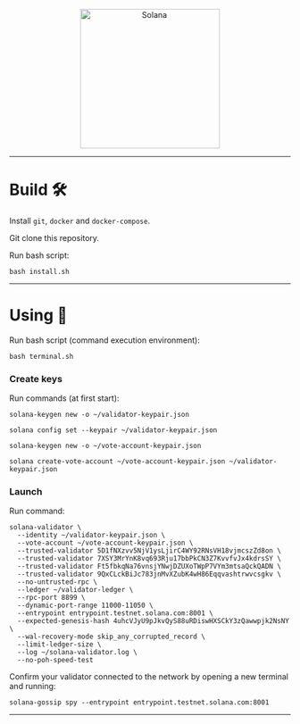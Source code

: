 <p align="center">
  <a href="https://solana.com">
    <img alt="Solana" src="https://i.imgur.com/uBVzyX3.png" width="250" />
  </a>
</p>

---

# Build 🛠

Install `git`, `docker` and `docker-compose`.

Git clone this repository.


Run bash script:

```
bash install.sh
```

---

# Using 👏

Run bash script (command execution environment):

```
bash terminal.sh
```

### Create keys

Run commands (at first start):

```
solana-keygen new -o ~/validator-keypair.json
```
```
solana config set --keypair ~/validator-keypair.json
```
```
solana-keygen new -o ~/vote-account-keypair.json
```
```
solana create-vote-account ~/vote-account-keypair.json ~/validator-keypair.json
```

### Launch

Run command:

```
solana-validator \
  --identity ~/validator-keypair.json \
  --vote-account ~/vote-account-keypair.json \
  --trusted-validator 5D1fNXzvv5NjV1ysLjirC4WY92RNsVH18vjmcszZd8on \
  --trusted-validator 7XSY3MrYnK8vq693Rju17bbPkCN3Z7KvvfvJx4kdrsSY \
  --trusted-validator Ft5fbkqNa76vnsjYNwjDZUXoTWpP7VYm3mtsaQckQADN \
  --trusted-validator 9QxCLckBiJc783jnMvXZubK4wH86Eqqvashtrwvcsgkv \
  --no-untrusted-rpc \
  --ledger ~/validator-ledger \
  --rpc-port 8899 \
  --dynamic-port-range 11000-11050 \
  --entrypoint entrypoint.testnet.solana.com:8001 \
  --expected-genesis-hash 4uhcVJyU9pJkvQyS88uRDiswHXSCkY3zQawwpjk2NsNY \
  --wal-recovery-mode skip_any_corrupted_record \
  --limit-ledger-size \
  --log ~/solana-validator.log \
  --no-poh-speed-test 
```

Confirm your validator connected to the network by opening a new terminal and running:

```
solana-gossip spy --entrypoint entrypoint.testnet.solana.com:8001
```


---
